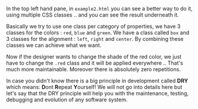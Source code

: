 In the top left hand pane, in `example2.html` you can see a better way to do it, using multiple CSS classes .. and you can see the result underneath it.

Basically we try to use one class per category of properties, we have 3 classes for the colors : `red`, `blue` and `green`. We have a class called `box` and 3 classes for the alignment : `left`, `right` and `center`. By combining these classes we can achieve what we want.

Now if the designer wants to change the shade of the red color, we just have to change the `.red` class and it will be applied everywhere .. That's much more maintainable. Moreover there is absolutely zero repetitions.

In case you didn't know there is a big principle in development called **DRY** which means: **D**ont **R**epeat **Y**ourself! We will not go into details here but let's say that the DRY principle will help you with the maintenance, testing, debugging and evolution of any software system.
